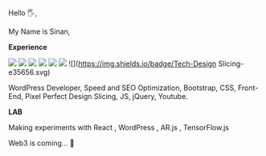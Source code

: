 Hello 🖐,

My Name is Sinan,


**Experience**

![](https://img.shields.io/badge/Tech-WordPress-e35656.svg)
![](https://img.shields.io/badge/Tech-Bootstrap-e35656.svg)
![](https://img.shields.io/badge/Tech-CSS-e35656.svg)
![](https://img.shields.io/badge/Tech-JS-e35656.svg)
![](https://img.shields.io/badge/Tech-jQuery-e35656.svg)
![](https://img.shields.io/badge/Tech-SEO-e35656.svg)
![](https://img.shields.io/badge/Tech-Design Slicing-e35656.svg)



WordPress Developer, Speed and SEO Optimization, Bootstrap, CSS, Front-End, Pixel Perfect Design Slicing, JS, jQuery, Youtube.


**LAB**

Making experiments with React , WordPress , AR.js , TensorFlow.js

Web3 is coming... 🤩
 
